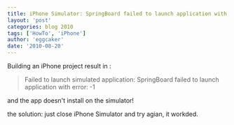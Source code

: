```yaml
---
title: iPhone Simulator: SpringBoard failed to launch application with error
layout: 'post'
categories: blog 2010
tags: ['HowTo', 'iPhone']
author: 'eggcaker'
date: '2010-08-20'
--- 
```


Building an iPhone project result in :

> Failed to launch simulated application: SpringBoard failed to launch
application with error: -1

and the app doesn't install on the simulator!

the solution: just close iPhone Simulator and try agian, it workded.

